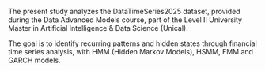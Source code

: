 The present study analyzes the DataTimeSeries2025 dataset, provided during the Data Advanced Models course, 
part of the Level II University Master in Artificial Intelligence & Data Science (Unical). 

The goal is to identify recurring patterns and hidden states through financial time series analysis, 
with HMM (Hidden Markov Models), HSMM, FMM and GARCH models.
